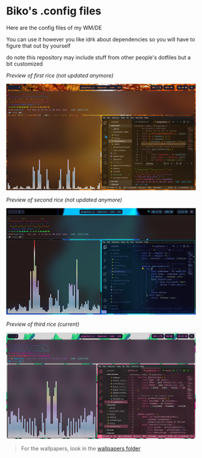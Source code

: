 # Biko's .config files
Here are the config files of my WM/DE

You can use it however you like 
idrk about dependencies so you will have to figure that out by yourself

do note this repository may include stuff from other people's dotfiles but a bit customized

*Preview of first rice (not updated anymore)*


<img src=https://raw.githubusercontent.com/Bikoil/dotfiles/main/Rice.png>


*Preview of second rice (not updated anymore)*


<img src=https://raw.githubusercontent.com/Bikoil/dotfiles/main/Rice2.png>

*Preview of third rice (current)*


<img src=https://raw.githubusercontent.com/Bikoil/dotfiles/main/Rice3.png>


> For the wallpapers, look in the [wallpapers folder](https://github.com/Bikoil/dotfiles/tree/main/Wallpapers)
